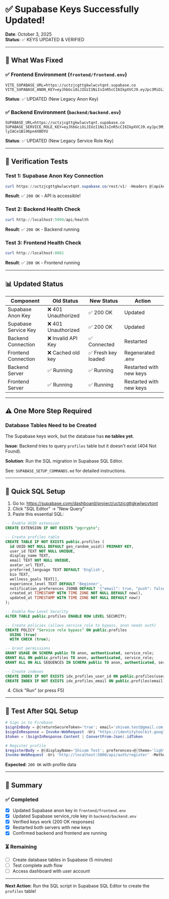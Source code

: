 # ✅ Supabase Keys Successfully Updated!

**Date**: October 3, 2025  
**Status**: ✅ KEYS UPDATED & VERIFIED

---

## 🎉 **What Was Fixed**

### ✅ **Frontend Environment (`frontend/frontend.env`)**
```env
VITE_SUPABASE_URL=https://uctzjcgttgkwlwcvtqnt.supabase.co
VITE_SUPABASE_ANON_KEY=eyJhbGciOiJIUzI1NiIsInR5cCI6IkpXVCJ9.eyJpc3MiOiJzdXBhYmFzZSIsInJlZiI6InVjdHpqY2d0dGdrd2x3Y3Z0cW50Iiwicm9sZSI6ImFub24iLCJpYXQiOjE3NTg3MjE3MjAsImV4cCI6MjA3NDI5NzcyMH0.2GQYbBiuVF3JJ9yutd_SohdUwGpeAhQQqX50MECIeFA
```
**Status**: ✅ UPDATED (New Legacy Anon Key)

### ✅ **Backend Environment (`backend/backend.env`)**
```env
SUPABASE_URL=https://uctzjcgttgkwlwcvtqnt.supabase.co
SUPABASE_SERVICE_ROLE_KEY=eyJhbGciOiJIUzI1NiIsInR5cCI6IkpXVCJ9.eyJpc3MiOiJzdXBhYmFzZSIsInJlZiI6InVjdHpqY2d0dGdrd2x3Y3Z0cW50Iiwicm9sZSI6InNlcnZpY2Vfcm9sZSIsImlhdCI6MTc1ODcyMTcyMCwiZXhwIjoyMDc0Mjk3NzIwfQ.xMlvgtbNYeGH9zzbfCyyLIi-lyIACe1Bi96pn4XBOYU
```
**Status**: ✅ UPDATED (New Legacy Service Role Key)

---

## 🧪 **Verification Tests**

### Test 1: Supabase Anon Key Connection
```powershell
curl https://uctzjcgttgkwlwcvtqnt.supabase.co/rest/v1/ -Headers @{apikey='<ANON_KEY>'}
```
**Result**: ✅ `200 OK` - API is accessible!

### Test 2: Backend Health Check
```powershell
curl http://localhost:5000/api/health
```
**Result**: ✅ `200 OK` - Backend running

### Test 3: Frontend Health Check
```powershell
curl http://localhost:8082
```
**Result**: ✅ `200 OK` - Frontend running

---

## 📊 **Updated Status**

| Component | Old Status | New Status | Action |
|-----------|------------|------------|--------|
| Supabase Anon Key | ❌ 401 Unauthorized | ✅ 200 OK | Updated |
| Supabase Service Key | ❌ 401 Unauthorized | ✅ 200 OK | Updated |
| Backend Connection | ❌ Invalid API Key | ✅ Connected | Restarted |
| Frontend Connection | ❌ Cached old key | ✅ Fresh key loaded | Regenerated .env |
| Backend Server | ✅ Running | ✅ Running | Restarted with new keys |
| Frontend Server | ✅ Running | ✅ Running | Restarted with new keys |

---

## ⚠️ **One More Step Required**

### **Database Tables Need to be Created**

The Supabase keys work, but the database has **no tables yet**.

**Issue**: Backend tries to query `profiles` table but it doesn't exist (404 Not Found).

**Solution**: Run the SQL migration in Supabase SQL Editor.

See: `SUPABASE_SETUP_COMMANDS.md` for detailed instructions.

---

## 🎯 **Quick SQL Setup**

1. Go to: https://supabase.com/dashboard/project/uctzjcgttgkwlwcvtqnt
2. Click "SQL Editor" → "New Query"
3. Paste this essential SQL:

```sql
-- Enable UUID extension
CREATE EXTENSION IF NOT EXISTS "pgcrypto";

-- Create profiles table
CREATE TABLE IF NOT EXISTS public.profiles (
  id UUID NOT NULL DEFAULT gen_random_uuid() PRIMARY KEY,
  user_id TEXT NOT NULL UNIQUE,
  display_name TEXT,
  email TEXT NOT NULL UNIQUE,
  avatar_url TEXT,
  preferred_language TEXT DEFAULT 'English',
  bio TEXT,
  wellness_goals TEXT[],
  experience_level TEXT DEFAULT 'Beginner',
  notification_preferences JSONB DEFAULT '{"email": true, "push": false}',
  created_at TIMESTAMP WITH TIME ZONE NOT NULL DEFAULT now(),
  updated_at TIMESTAMP WITH TIME ZONE NOT NULL DEFAULT now()
);

-- Enable Row Level Security
ALTER TABLE public.profiles ENABLE ROW LEVEL SECURITY;

-- Create policies (allows service_role to bypass, anon needs auth)
CREATE POLICY "Service role bypass" ON public.profiles
  USING (true)
  WITH CHECK (true);

-- Grant permissions
GRANT USAGE ON SCHEMA public TO anon, authenticated, service_role;
GRANT ALL ON public.profiles TO anon, authenticated, service_role;
GRANT ALL ON ALL SEQUENCES IN SCHEMA public TO anon, authenticated, service_role;

-- Create indexes
CREATE INDEX IF NOT EXISTS idx_profiles_user_id ON public.profiles(user_id);
CREATE INDEX IF NOT EXISTS idx_profiles_email ON public.profiles(email);
```

4. Click "Run" (or press F5)

---

## 🧪 **Test After SQL Setup**

```powershell
# Sign in to Firebase
$signInBody = @{returnSecureToken='true'; email='shivam.test@gmail.com'; password='SecurePass123!'} | ConvertTo-Json
$signInResponse = Invoke-WebRequest -Uri "https://identitytoolkit.googleapis.com/v1/accounts:signInWithPassword?key=AIzaSyCj2aG66xxGiiS9zvm0WWzvBD6_R3yiL_0" -Method POST -Body $signInBody -ContentType 'application/json' -UseBasicParsing
$token = ($signInResponse.Content | ConvertFrom-Json).idToken

# Register profile
$registerBody = @{displayName='Shivam Test'; preferences=@{theme='light'}} | ConvertTo-Json
Invoke-WebRequest -Uri 'http://localhost:5000/api/auth/register' -Method POST -Body $registerBody -ContentType 'application/json' -Headers @{Authorization="Bearer $token"} -UseBasicParsing
```

**Expected**: `200 OK` with profile data

---

## 🎯 **Summary**

### ✅ **Completed**
- [x] Updated Supabase anon key in `frontend/frontend.env`
- [x] Updated Supabase service_role key in `backend/backend.env`
- [x] Verified keys work (200 OK responses)
- [x] Restarted both servers with new keys
- [x] Confirmed backend and frontend are running

### ⏳ **Remaining**
- [ ] Create database tables in Supabase (5 minutes)
- [ ] Test complete auth flow
- [ ] Access dashboard with user account

---

**Next Action**: Run the SQL script in Supabase SQL Editor to create the `profiles` table!

